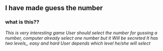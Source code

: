 ## I have made guess the number ##

### what is this?? ###

*This is very interesting game*
*User should select the number for gussing a number, computer already select one number but it Will be secreted*
*It has two levels,, easy and hard*
*User depends which level he/she will select*

